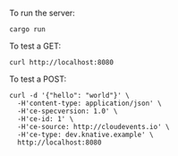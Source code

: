 To run the server:

```console
cargo run
```

To test a GET:

```console
curl http://localhost:8080
```

To test a POST:

```console
curl -d '{"hello": "world"}' \
  -H'content-type: application/json' \
  -H'ce-specversion: 1.0' \
  -H'ce-id: 1' \
  -H'ce-source: http://cloudevents.io' \
  -H'ce-type: dev.knative.example' \
  http://localhost:8080
```
